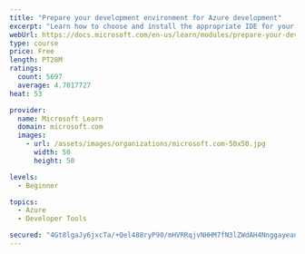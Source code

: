 ```yaml
---
title: "Prepare your development environment for Azure development"
excerpt: "Learn how to choose and install the appropriate IDE for your requirements to help you build, deploy, monitor, and scale cloud-hosted solutions."
webUrl: https://docs.microsoft.com/en-us/learn/modules/prepare-your-dev-environment-for-azure-development/
type: course
price: Free
length: PT28M
ratings:
  count: 5697
  average: 4.7017727
heat: 53

provider:
  name: Microsoft Learn
  domain: microsoft.com
  images:
    - url: /assets/images/organizations/microsoft.com-50x50.jpg
      width: 50
      height: 50

levels:
  - Beginner

topics:
  - Azure
  - Developer Tools

secured: "4Gt8lgaJy6jxcTa/+Qel488ryP90/mHVRRqjvNHHM7fN3lZWdAH4NnggayeanS/E78mBhWmXvPwmRqT78R0vL7MHTmdU+PGIGaBn/yfmr//sfZIPTR0f6hZj1F+OKDJawU5/mT8D0/qcz/7JUTV5qVf0Fyrh2fUQsQq/nET7Dw+EMFIJCkbqjpV2ZX7EqA0ThGAza1ufhA3t+c0h2E1k1sjgimzI3Q6uYigexagZyC7LH6ZKM7TtJ2n+dFuzIEJiV1hLJ8QCZ3mm2P/wwl6uJBM6LK864ZIeKztLuUXgoho5u9oqrEuT5MYzvCfAogcjkM0Vh77ljTRREb0Iy4zdXKQuJK40ECZpeGDEWHCC8vImGXVrpQWgAhLC1sBowfVMLBLFFJEnf08NWTI+ClleBhw4xpUJnLW8bfYpgvjz0Mw=;9dW0kN9EqtCxbEettEV2UQ=="
---
```


